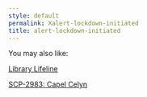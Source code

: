 ```yaml
---
style: default
permalink: Xalert-lockdown-initiated
title: alert-lockdown-initiated
---
```

You may also like:

[Library Lifeline](http://scp-wiki.net/library-lifeline)

[SCP-2983: Capel Celyn](http://scp-wiki.net/scp-2983)
